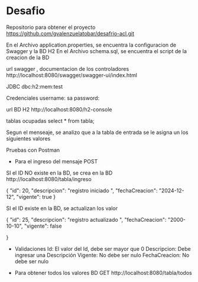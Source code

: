 # Desafio

Repositorio para obtener el proyecto
https://github.com/gvalenzuelatobar/desafrio-acl.git

En el Archivo application.properties, se encuentra la configuracion de Swagger y la BD H2
En el Archivo schema.sql, se encuentra el script de la creacion de la BD

url swagger , documentacion de los controladores
http://localhost:8080/swagger/swagger-ui/index.html

JDBC 
dbc:h2:mem:test

Credenciales 
username: sa
password: 

url BD H2
http://localhost:8080/h2-console

tablas ocupadas
select * from tabla;



Segun el menseaje, se analizo que a la tabla  de entrada se le asigna un los siguientes valores 

Pruebas con Postman

- Para el ingreso del mensaje
POST

SI el ID NO existe en la BD, se crea en la BD
http://localhost:8080/tabla/ingreso

{
    "id": 20,
    "descripcion": "registro iniciado  ",
    "fechaCreacion": "2024-12-12",
    "vigente": true
}

SI el ID  existe en la BD, se actualizan los valor

{
    "id": 25,
    "descripcion": "registro actualizado ",
    "fechaCreacion": "2000-10-10",
    "vigente": false
    
}

- Validaciones
Id: 			El valor del Id, debe ser mayor que 0
Descripcion: 	Debe ingresar una Descripción
Vigente: 		No debe ser nulo
FechaCreacion:  No debe ser nulo


- Para obtener todos los valores BD
GET
http://localhost:8080/tabla/todos





